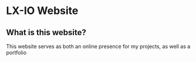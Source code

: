 # LX-IO Website

## What is this website?

This website serves as both an online presence for my projects, as well as a portfolio
